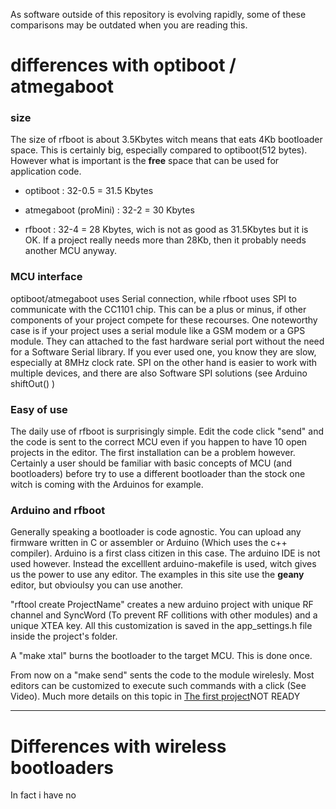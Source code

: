 As software outside of this repository is evolving rapidly, some of these comparisons may be outdated when you are reading this.

# differences with optiboot / atmegaboot

### size
The size of rfboot is about 3.5Kbytes witch means that eats 4Kb bootloader space. This is certainly big, especially
compared to optiboot(512 bytes). However what is important is the **free** space that can be used for application code.

- optiboot : 32-0.5 = 31.5 Kbytes

- atmegaboot (proMini) : 32-2 = 30 Kbytes

- rfboot : 32-4 = 28 Kbytes, wich is not as good as 31.5Kbytes but it is OK. If a project really needs more than 28Kb, then it probably needs another MCU anyway.

### MCU interface
optiboot/atmegaboot uses Serial connection, while rfboot uses SPI to communicate with the CC1101 chip. This can be a plus or minus, if other components of your project compete for these recourses. One noteworthy case is if your project uses a serial module like a GSM modem or a GPS module. They can attached to the fast hardware serial port without the need for a Software Serial library. If you ever used one, you know they are slow, especially at 8MHz clock rate. SPI on the other hand is easier to work with multiple devices, and there are also Software SPI
solutions (see Arduino shiftOut() )

### Easy of use

The daily use of rfboot is surprisingly simple. Edit the code click "send" and the code is sent to the correct
MCU even if you happen to have 10 open projects in the editor.
The first installation can be a problem however. Certainly a user should be familiar with basic concepts of MCU (and bootloaders) before try to use a different bootloader than the stock one witch is coming with the Arduinos for example.

### Arduino and rfboot
Generally speaking a bootloader is code agnostic. You can upload any firmware written in C or assembler or Arduino (Which uses the c++ compiler). Arduino is a first class citizen in this case. The arduino IDE is not
used however. Instead the excelllent arduino-makefile is used, witch gives us the power to use any editor. The examples in this site use the **geany** editor, but obvioulsy you can use another.

"rftool create ProjectName" creates a new arduino project with unique RF channel and SyncWord (To prevent RF collitions with other modules) and a unique XTEA key. All this customization is saved in the app_settings.h
file inside the project's folder.

A "make xtal" burns the bootloader to the target MCU. This is done once.

From now on a "make send" sents the code to the module wirelesly. Most editors can be customized to execute such commands with a click (See Video).
Much more details on this topic in [The first project](https://not-ready)NOT READY

***

# Differences with wireless bootloaders
In fact i have no 
